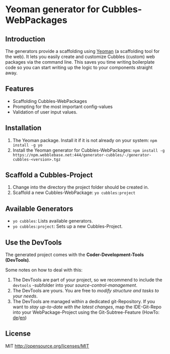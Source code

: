 # Yeoman generator for Cubbles-WebPackages


## Introduction
The generators provide a scaffolding using [Yeoman](http://yeoman.io) (a scaffolding tool for the web).
It lets you easily create and customize Cubbles (custom) web packages via the command line. This saves you time writing boilerplate code so you can start writing up the logic to your components straight away.

## Features
* Scaffolding Cubbles-WebPackages
* Prompting for the most important config-values
* Validation of user input values.


## Installation

1. The Yeoman package. Install it if it is not already on your system: `npm install -g yo`
2. Install the Yeoman generator for Cubbles-WebPackages: `npm install -g https://npm.webblebase.net:444/generator-cubbles/-/generator-cubbles-<version>.tgz`


## Scaffold a Cubbles-Project

1. Change into the directory the project folder should be created in.
2. Scaffold a new Cubbles-WebPackage: `yo cubbles:project`

## Available Generators
* `yo cubbles`: Lists available generators.
* `yo cubbles:project`: Sets up a new Cubbles-Project.

## Use the DevTools
The generated project comes with the **Coder-Development-Tools (DevTools)**.

Some notes on how to deal with this:

1. The DevTools are part of your project, so we recommend to include the `devtools` -subfolder into your _source-control-management_.
2. The DevTools are yours. You are free to _modify structure and tasks to your needs_.
3. The DevTools are managed within a dedicated git-Repository. If you want to _stay up-to-date with the latest changes_, map the IDE-Git-Repo into your WebPackage-Project using the Git-Subtree-Feature (HowTo: [de](https://git-scm.com/book/de/v1/Git-Tools-Subtree-Merging)/[en](https://git-scm.com/book/en/v1/Git-Tools-Subtree-Merging))

## License
MIT <http://opensource.org/licenses/MIT>
